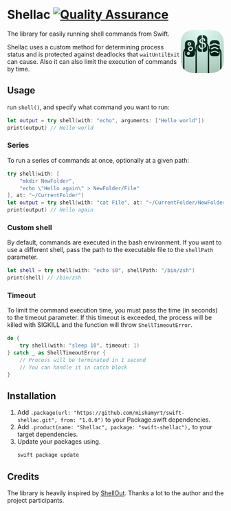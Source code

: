 <p align="center">
    
</p>

# Shellac [![Quality Assurance](https://github.com/mishamyrt/swift-shellac/actions/workflows/qa.yaml/badge.svg)](https://github.com/mishamyrt/swift-shellac/actions/workflows/qa.yaml)

<img align="right" src="./Assets/logo@2x.png" width="100px" />

The library for easily running shell commands from Swift.

Shellac uses a custom method for determining process status and is protected against deadlocks that `waitUntilExit` can cause. Also it can also limit the execution of commands by time.

## Usage

run `shell()`, and specify what command you want to run:

```swift
let output = try shell(with: "echo", arguments: ["Hello world"])
print(output) // Hello world
```

### Series

To run a series of commands at once, optionally at a given path:

```swift
try shell(with: [
    "mkdir NewFolder",
    "echo \"Hello again\" > NewFolder/File"
], at: "~/CurrentFolder")
let output = try shell(with: "cat File", at: "~/CurrentFolder/NewFolder")
print(output) // Hello again
```

### Custom shell

By default, commands are executed in the bash environment. If you want to use a different shell, pass the path to the executable file to the `shellPath` parameter.

```swift
let shell = try shell(with: "echo $0", shellPath: "/bin/zsh")
print(shell) // /bin/zsh
```

### Timeout

To limit the command execution time, you must pass the time (in seconds) to the timeout parameter.
If this timeout is exceeded, the process will be killed with SIGKILL and the function will throw `ShellTimeoutError`.

```swift
do {
    try shell(with: "sleep 10", timeout: 1)
} catch _ as ShellTimeoutError {
    // Process will be terminated in 1 second
    // You can handle it in catch block
}
```

## Installation

1. Add `.package(url: "https://github.com/mishamyrt/swift-shellac.git", from: "1.0.0")` to your Package.swift dependencies.
2. Add `.product(name: "Shellac", package: "swift-shellac"),` to your target dependencies.
3. Update your packages using.
    ```sh
    swift package update
    ```

## Credits

The library is heavily inspired by [ShellOut](https://github.com/JohnSundell/ShellOut).
Thanks a lot to the author and the project participants.